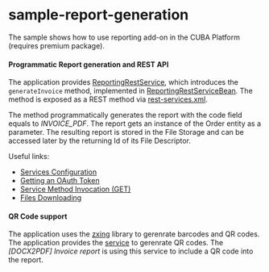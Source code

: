 # sample-report-generation
The sample shows how to use reporting add-on in the CUBA Platform (requires premium package). 

#### Programmatic Report generation and REST API
The application provides [ReportingRestService](https://github.com/aleksey-stukalov/sample-report-generation/blob/402aed80d3783f47c524b067414d0ee429d98392/modules/global/src/com/company/sample/report/service/ReportingRestService.java),
which introduces the ```generateInvoice``` method, implemented in [ReportingRestServiceBean](https://github.com/aleksey-stukalov/sample-report-generation/blob/402aed80d3783f47c524b067414d0ee429d98392/modules/core/src/com/company/sample/report/service/ReportingRestServiceBean.java).
The method is exposed as a REST method via [rest-services.xml](https://github.com/aleksey-stukalov/sample-report-generation/blob/402aed80d3783f47c524b067414d0ee429d98392/modules/web/src/com/company/sample/report/rest-services.xml).

The method programmatically generates the report with the code field equals to _INVOICE_PDF_. The report gets an instance of the Order entity as 
a parameter. The resulting report is stored in the File Storage and can be accessed later by the returning Id of its File Descriptor.

Useful links:
- [Services Configuration](https://doc.cuba-platform.com/manual-6.6/rest_api_v2_services_config.html)
- [Getting an OAuth Token](https://doc.cuba-platform.com/manual-6.6/rest_api_v2_ex_get_token.html)
- [Service Method Invocation (GET)](https://doc.cuba-platform.com/manual-6.6/rest_api_v2_ex_service_get.html)
- [Files Downloading](https://doc.cuba-platform.com/manual-6.6/rest_api_v2_ex_file_download.html)

#### QR Code support
The application uses the [zxing](https://github.com/zxing/zxing) library to gerenrate barcodes and QR codes. The application provides the [service](https://github.com/aleksey-stukalov/sample-report-generation/blob/fd442bb73dd6f29552c7da1713444fc2d59cd23e/modules/core/src/com/company/sample/report/service/QRCodeServiceBean.java) to gerenrate QR codes. The _[DOCX2PDF] Invoice report_ is using this service to include a QR code into the report.
